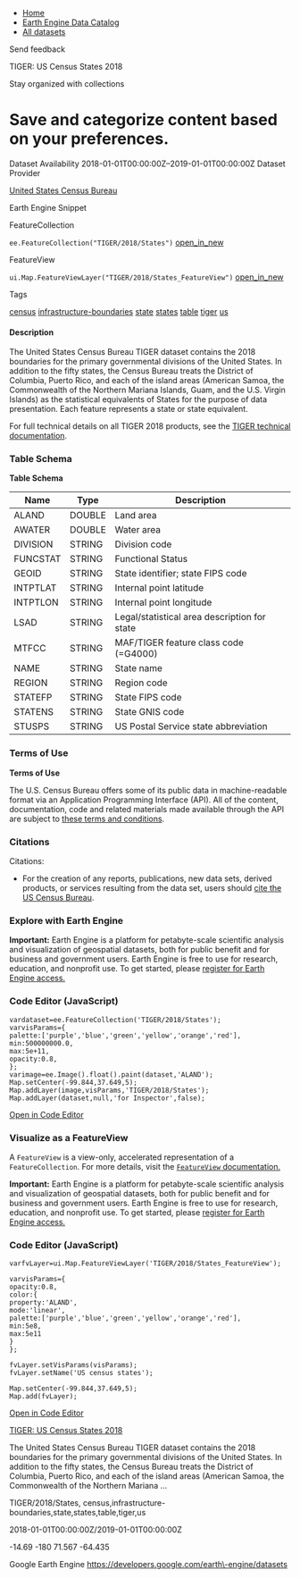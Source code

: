 



* [Home](https://developers.google.com/)
* [Earth Engine Data Catalog](https://developers.google.com/earth-engine/datasets)
* [All datasets](https://developers.google.com/earth-engine/datasets/catalog)





 
 
 Send feedback
 
 

TIGER: US Census States 2018


 
 Stay organized with collections
 

 
 Save and categorize content based on your preferences.
==============================================================================================================================








Dataset Availability
2018\-01\-01T00:00:00Z–2019\-01\-01T00:00:00Z
Dataset Provider


[United States Census Bureau](https://www.census.gov/programs-surveys/geography/guidance/tiger-data-products-guide.html)



Earth Engine Snippet

FeatureCollection
  


`ee.FeatureCollection("TIGER/2018/States")` 
[open\_in\_new](https://code.earthengine.google.com/?scriptPath=Examples:Datasets/TIGER/TIGER_2018_States)



 
 
 
 FeatureView
   


`ui.Map.FeatureViewLayer("TIGER/2018/States_FeatureView")` 
[open\_in\_new](https://code.earthengine.google.com/?scriptPath=Examples:Datasets/TIGER/TIGER_2018_States_FeatureView)





Tags


[census](/earth-engine/datasets/tags/census)
[infrastructure\-boundaries](/earth-engine/datasets/tags/infrastructure-boundaries)
[state](/earth-engine/datasets/tags/state)
[states](/earth-engine/datasets/tags/states)
[table](/earth-engine/datasets/tags/table)
[tiger](/earth-engine/datasets/tags/tiger)
[us](/earth-engine/datasets/tags/us)








#### Description



The United States Census Bureau TIGER dataset contains the 2018 boundaries
for the primary governmental divisions of the United States. In addition
to the fifty states, the Census Bureau treats the District of Columbia,
Puerto Rico, and each of the island areas (American Samoa, the Commonwealth
of the Northern Mariana Islands, Guam, and the U.S. Virgin Islands) as the
statistical equivalents of States for the purpose of data presentation.
Each feature represents a state or state equivalent.


For full technical details on all TIGER 2018 products, see the [TIGER
technical documentation](https://www2.census.gov/geo/pdfs/maps-data/data/tiger/tgrshp2018/TGRSHP2018_TechDoc.pdf).





### Table Schema


**Table Schema**




| Name | Type | Description |
| --- | --- | --- |
| ALAND | DOUBLE | Land area |
| AWATER | DOUBLE | Water area |
| DIVISION | STRING | Division code |
| FUNCSTAT | STRING | Functional Status |
| GEOID | STRING | State identifier; state FIPS code |
| INTPTLAT | STRING | Internal point latitude |
| INTPTLON | STRING | Internal point longitude |
| LSAD | STRING | Legal/statistical area description for state |
| MTFCC | STRING | MAF/TIGER feature class code (\=G4000\) |
| NAME | STRING | State name |
| REGION | STRING | Region code |
| STATEFP | STRING | State FIPS code |
| STATENS | STRING | State GNIS code |
| STUSPS | STRING | US Postal Service state abbreviation |




### Terms of Use


**Terms of Use**


The U.S. Census Bureau offers some of its public data
in machine\-readable format via an Application Programming Interface
(API). All of the content, documentation, code and related materials
made available through the API are subject to [these terms and
conditions](https://www.census.gov/data/developers/about/terms-of-service.html).




### Citations



Citations:
* For the creation of any reports, publications, new data sets, derived
products, or services resulting from the data set, users should
[cite the US Census Bureau](https://www.census.gov/about/policies/citation.html).





### Explore with Earth Engine


**Important:** 
 Earth Engine is a platform for petabyte\-scale scientific analysis and visualization of
 geospatial datasets, both for public benefit and for business and government users.
 Earth Engine is free to use for research, education, and nonprofit use. To get started, please
 [register for Earth Engine access.](https://console.cloud.google.com/earth-engine)



### Code Editor (JavaScript)



```
vardataset=ee.FeatureCollection('TIGER/2018/States');
varvisParams={
palette:['purple','blue','green','yellow','orange','red'],
min:500000000.0,
max:5e+11,
opacity:0.8,
};
varimage=ee.Image().float().paint(dataset,'ALAND');
Map.setCenter(-99.844,37.649,5);
Map.addLayer(image,visParams,'TIGER/2018/States');
Map.addLayer(dataset,null,'for Inspector',false);
```



[Open in Code Editor](https://code.earthengine.google.com/?scriptPath=Examples:Datasets/TIGER/TIGER_2018_States)
### Visualize as a FeatureView



 A `FeatureView` is a view\-only, accelerated representation of a
 `FeatureCollection`. For more details, visit the
 [`FeatureView` documentation.](/earth-engine/guides/featureview_overview) 



**Important:** 
 Earth Engine is a platform for petabyte\-scale scientific analysis and visualization of
 geospatial datasets, both for public benefit and for business and government users.
 Earth Engine is free to use for research, education, and nonprofit use. To get started, please
 [register for Earth Engine access.](https://console.cloud.google.com/earth-engine)



### Code Editor (JavaScript)



```
varfvLayer=ui.Map.FeatureViewLayer('TIGER/2018/States_FeatureView');

varvisParams={
opacity:0.8,
color:{
property:'ALAND',
mode:'linear',
palette:['purple','blue','green','yellow','orange','red'],
min:5e8,
max:5e11
}
};

fvLayer.setVisParams(visParams);
fvLayer.setName('US census states');

Map.setCenter(-99.844,37.649,5);
Map.add(fvLayer);
```



[Open in Code Editor](https://code.earthengine.google.com/?scriptPath=Examples:Datasets/TIGER/TIGER_2018_States_FeatureView)


[TIGER: US Census States 2018](/earth-engine/datasets/catalog/TIGER_2018_States)

The United States Census Bureau TIGER dataset contains the 2018 boundaries for the primary governmental divisions of the United States. In addition to the fifty states, the Census Bureau treats the District of Columbia, Puerto Rico, and each of the island areas (American Samoa, the Commonwealth of the Northern Mariana …

 TIGER/2018/States,
 census,infrastructure\-boundaries,state,states,table,tiger,us

2018\-01\-01T00:00:00Z/2019\-01\-01T00:00:00Z



 \-14\.69 \-180 71\.567 \-64\.435
 



Google Earth Engine
https://developers.google.com/earth\-engine/datasets








